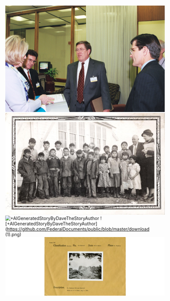 ![+AIGeneratedStoryByDaveTheStoryAuthor](https://github.com/FederalDocuments/public/blob/master/174-CD-6890-001.jpg)
![+AIGeneratedStoryByDaveTheStoryAuthor](https://github.com/FederalDocuments/public/blob/master/75-PR-567.jpg)
![+AIGeneratedStoryByDaveTheStoryAuthor](https://github.com/FederalDocuments/public/blob/master/Box_298_30-n-48-1459-A.jpg)
![+AIGeneratedStoryByDaveTheStoryAuthor](https://github.com/FederalDocuments/public/blob/master/download (1).png)
![+AIGeneratedStoryByDaveTheStoryAuthor](https://github.com/FederalDocuments/public/blob/master/download.png)
